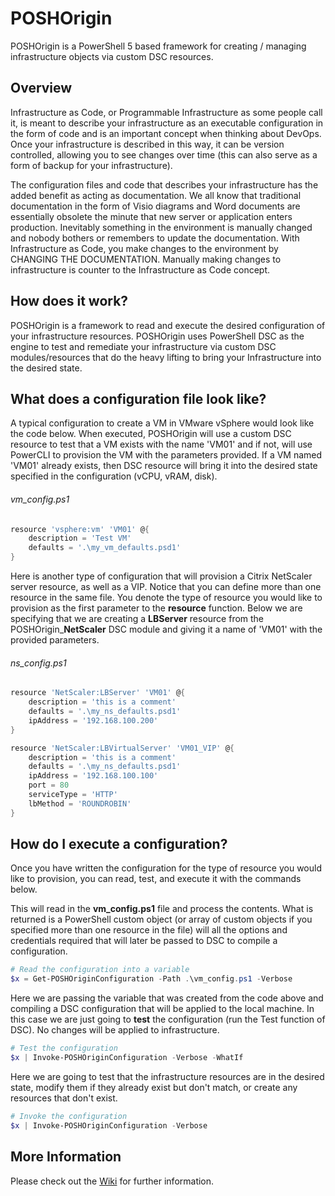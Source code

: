 # POSHOrigin
POSHOrigin is a PowerShell 5 based framework for creating / managing infrastructure objects via custom DSC resources.

## Overview
Infrastructure as Code, or Programmable Infrastructure as some people call it, is meant to describe your infrastructure as an executable configuration in the form of code and is an important concept when thinking about DevOps. Once your infrastructure is described in this way, it can be version controlled, allowing you to see changes over time (this can also serve as a form of backup for your infrastructure).

The configuration files and code that describes your infrastructure has the added benefit as acting as documentation. We all know that traditional documentation in the form of Visio diagrams and Word documents are essentially obsolete the minute that new server or application enters production. Inevitably something in the environment is manually changed and nobody bothers or remembers to update the documentation. With Infrastructure as Code, you make changes to the environment by CHANGING THE DOCUMENTATION. Manually making changes to infrastructure is counter to the Infrastructure as Code concept.

## How does it work?
POSHOrigin is a framework to read and execute the desired configuration of your infrastructure resources. POSHOrigin uses PowerShell DSC as the engine to test and remediate your infrastructure via custom DSC modules/resources that do the heavy lifting to bring your Infrastructure into the desired state.

## What does a configuration file look like?
A typical configuration to create a VM in VMware vSphere would look like the code below. When executed, POSHOrigin will use a custom DSC resource to test that a VM exists with the name 'VM01' and if not, will use PowerCLI to provision the VM with the parameters provided. If a VM named 'VM01' already exists, then DSC resource will bring it into the desired state specified in the configuration (vCPU, vRAM, disk).

###### vm_config.ps1
```PowerShell
resource 'vsphere:vm' 'VM01' @{
    description = 'Test VM'
    defaults = '.\my_vm_defaults.psd1'
}
```

Here is another type of configuration that will provision a Citrix NetScaler server resource, as well as a VIP. Notice that you can define more than one resource in the same file. You denote the type of resource you would like to provision as the first parameter to the **resource** function. Below we are specifying that we are creating a **LBServer** resource from the POSHOrigin_**NetScaler** DSC module and giving it a name of 'VM01' with the provided parameters.

###### ns_config.ps1

```PowerShell
resource 'NetScaler:LBServer' 'VM01' @{
    description = 'this is a comment'
    defaults = '.\my_ns_defaults.psd1'
    ipAddress = '192.168.100.200'
}

resource 'NetScaler:LBVirtualServer' 'VM01_VIP' @{
    description = 'this is a comment'
    defaults = '.\my_ns_defaults.psd1'
    ipAddress = '192.168.100.100'
    port = 80
    serviceType = 'HTTP'
    lbMethod = 'ROUNDROBIN'
}
```

## How do I execute a configuration?
Once you have written the configuration for the type of resource you would like to provision, you can read, test, and execute it with the commands below.

This will read in the **vm_config.ps1** file and process the contents. What is returned is a PowerShell custom object (or array of custom objects if you specified more than one resource in the file) will all the options and credentials required that will later be passed to DSC to compile a configuration.

```PowerShell
# Read the configuration into a variable
$x = Get-POSHOriginConfiguration -Path .\vm_config.ps1 -Verbose
```

Here we are passing the variable that was created from the code above and compiling a DSC configuration that will be applied to the local machine. In this case we are just going to **test** the configuration (run the Test function of DSC). No changes will be applied to infrastructure.

```PowerShell
# Test the configuration
$x | Invoke-POSHOriginConfiguration -Verbose -WhatIf
```

Here we are going to test that the infrastructure resources are in the desired state, modify them if they already exist but don't match, or create any resources that don't exist.
```PowerShell
# Invoke the configuration
$x | Invoke-POSHOriginConfiguration -Verbose
```

## More Information
Please check out the [Wiki](https://github.com/devblackops/POSHOrigin/wiki) for further information.
